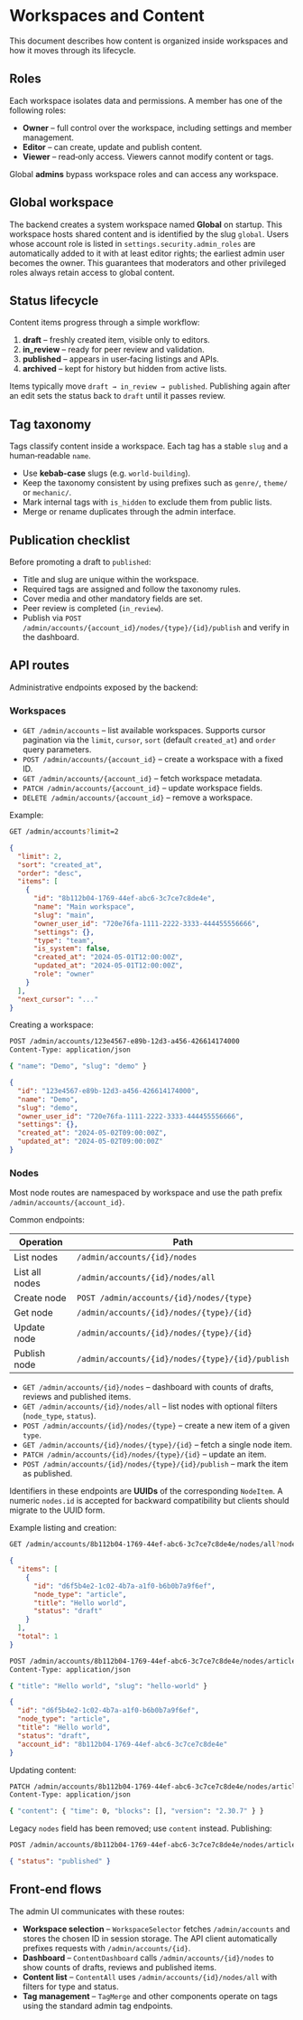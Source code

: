 # Workspaces and Content

This document describes how content is organized inside workspaces and how it
moves through its lifecycle.

## Roles

Each workspace isolates data and permissions. A member has one of the following
roles:

- **Owner** – full control over the workspace, including settings and member
  management.
- **Editor** – can create, update and publish content.
- **Viewer** – read‑only access. Viewers cannot modify content or tags.

Global **admins** bypass workspace roles and can access any workspace.

## Global workspace

The backend creates a system workspace named **Global** on startup. This
workspace hosts shared content and is identified by the slug `global`. Users
whose account role is listed in `settings.security.admin_roles` are
automatically added to it with at least editor rights; the earliest admin user
becomes the owner. This guarantees that moderators and other privileged roles
always retain access to global content.

## Status lifecycle

Content items progress through a simple workflow:

1. **draft** – freshly created item, visible only to editors.
2. **in_review** – ready for peer review and validation.
3. **published** – appears in user‑facing listings and APIs.
4. **archived** – kept for history but hidden from active lists.

Items typically move `draft → in_review → published`. Publishing again after an
edit sets the status back to `draft` until it passes review.

## Tag taxonomy

Tags classify content inside a workspace. Each tag has a stable `slug` and a
human‑readable `name`.

- Use **kebab‑case** slugs (e.g. `world-building`).
- Keep the taxonomy consistent by using prefixes such as `genre/`, `theme/` or
  `mechanic/`.
- Mark internal tags with `is_hidden` to exclude them from public lists.
- Merge or rename duplicates through the admin interface.

## Publication checklist

Before promoting a draft to `published`:

- Title and slug are unique within the workspace.
- Required tags are assigned and follow the taxonomy rules.
- Cover media and other mandatory fields are set.
- Peer review is completed (`in_review`).
- Publish via `POST /admin/accounts/{account_id}/nodes/{type}/{id}/publish` and verify in the
  dashboard.

## API routes

Administrative endpoints exposed by the backend:

### Workspaces

- `GET /admin/accounts` – list available workspaces. Supports cursor pagination
  via the `limit`, `cursor`, `sort` (default `created_at`) and `order` query
  parameters.
- `POST /admin/accounts/{account_id}` – create a workspace with a fixed ID.
- `GET /admin/accounts/{account_id}` – fetch workspace metadata.
- `PATCH /admin/accounts/{account_id}` – update workspace fields.
- `DELETE /admin/accounts/{account_id}` – remove a workspace.

Example:

```bash
GET /admin/accounts?limit=2
```

```json
{
  "limit": 2,
  "sort": "created_at",
  "order": "desc",
  "items": [
    {
      "id": "8b112b04-1769-44ef-abc6-3c7ce7c8de4e",
      "name": "Main workspace",
      "slug": "main",
      "owner_user_id": "720e76fa-1111-2222-3333-444455556666",
      "settings": {},
      "type": "team",
      "is_system": false,
      "created_at": "2024-05-01T12:00:00Z",
      "updated_at": "2024-05-01T12:00:00Z",
      "role": "owner"
    }
  ],
  "next_cursor": "..."
}
```

Creating a workspace:

```bash
POST /admin/accounts/123e4567-e89b-12d3-a456-426614174000
Content-Type: application/json

{ "name": "Demo", "slug": "demo" }
```

```json
{
  "id": "123e4567-e89b-12d3-a456-426614174000",
  "name": "Demo",
  "slug": "demo",
  "owner_user_id": "720e76fa-1111-2222-3333-444455556666",
  "settings": {},
  "created_at": "2024-05-02T09:00:00Z",
  "updated_at": "2024-05-02T09:00:00Z"
}
```

### Nodes

Most node routes are namespaced by workspace and use the path prefix
`/admin/accounts/{account_id}`.

Common endpoints:

| Operation | Path |
|-----------|------|
| List nodes | `/admin/accounts/{id}/nodes` |
| List all nodes | `/admin/accounts/{id}/nodes/all` |
| Create node | `POST /admin/accounts/{id}/nodes/{type}` |
| Get node | `/admin/accounts/{id}/nodes/{type}/{id}` |
| Update node | `/admin/accounts/{id}/nodes/{type}/{id}` |
| Publish node | `/admin/accounts/{id}/nodes/{type}/{id}/publish` |

- `GET /admin/accounts/{id}/nodes` – dashboard with counts of drafts, reviews
  and published items.
- `GET /admin/accounts/{id}/nodes/all` – list nodes with optional filters
  (`node_type`, `status`).
- `POST /admin/accounts/{id}/nodes/{type}` – create a new item of a given
  `type`.
- `GET /admin/accounts/{id}/nodes/{type}/{id}` – fetch a single node item.
- `PATCH /admin/accounts/{id}/nodes/{type}/{id}` – update an item.
- `POST /admin/accounts/{id}/nodes/{type}/{id}/publish` – mark the item as
  published.

Identifiers in these endpoints are **UUIDs** of the corresponding ``NodeItem``.
A numeric ``nodes.id`` is accepted for backward compatibility but clients
should migrate to the UUID form.

Example listing and creation:

```bash
GET /admin/accounts/8b112b04-1769-44ef-abc6-3c7ce7c8de4e/nodes/all?node_type=article
```

```json
{
  "items": [
    {
      "id": "d6f5b4e2-1c02-4b7a-a1f0-b6b0b7a9f6ef",
      "node_type": "article",
      "title": "Hello world",
      "status": "draft"
    }
  ],
  "total": 1
}
```

```bash
POST /admin/accounts/8b112b04-1769-44ef-abc6-3c7ce7c8de4e/nodes/article
Content-Type: application/json

{ "title": "Hello world", "slug": "hello-world" }
```

```json
{
  "id": "d6f5b4e2-1c02-4b7a-a1f0-b6b0b7a9f6ef",
  "node_type": "article",
  "title": "Hello world",
  "status": "draft",
  "account_id": "8b112b04-1769-44ef-abc6-3c7ce7c8de4e"
}
```

Updating content:

```bash
PATCH /admin/accounts/8b112b04-1769-44ef-abc6-3c7ce7c8de4e/nodes/article/d6f5b4e2-1c02-4b7a-a1f0-b6b0b7a9f6ef
Content-Type: application/json

{ "content": { "time": 0, "blocks": [], "version": "2.30.7" } }
```

Legacy `nodes` field has been removed; use `content` instead.
Publishing:

```bash
POST /admin/accounts/8b112b04-1769-44ef-abc6-3c7ce7c8de4e/nodes/article/d6f5b4e2-1c02-4b7a-a1f0-b6b0b7a9f6ef/publish
```

```json
{ "status": "published" }
```

## Front‑end flows

The admin UI communicates with these routes:

- **Workspace selection** – `WorkspaceSelector` fetches `/admin/accounts` and
  stores the chosen ID in session storage. The API client automatically
  prefixes requests with `/admin/accounts/{id}`.
- **Dashboard** – `ContentDashboard` calls `/admin/accounts/{id}/nodes` to show counts of
  drafts, reviews and published items.
- **Content list** – `ContentAll` uses `/admin/accounts/{id}/nodes/all` with filters for type
  and status.
- **Tag management** – `TagMerge` and other components operate on tags using the
  standard admin tag endpoints.

